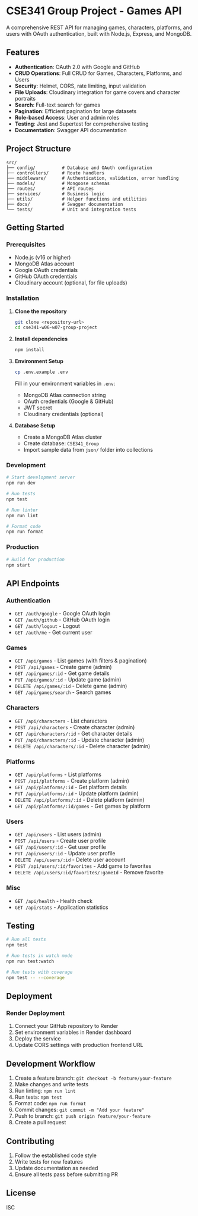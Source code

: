 # CSE341 Group Project - Games API

A comprehensive REST API for managing games, characters, platforms, and users with OAuth authentication, built with Node.js, Express, and MongoDB.

## Features

- **Authentication**: OAuth 2.0 with Google and GitHub
- **CRUD Operations**: Full CRUD for Games, Characters, Platforms, and Users
- **Security**: Helmet, CORS, rate limiting, input validation
- **File Uploads**: Cloudinary integration for game covers and character portraits
- **Search**: Full-text search for games
- **Pagination**: Efficient pagination for large datasets
- **Role-based Access**: User and admin roles
- **Testing**: Jest and Supertest for comprehensive testing
- **Documentation**: Swagger API documentation

## Project Structure

```
src/
├── config/          # Database and OAuth configuration
├── controllers/     # Route handlers
├── middleware/      # Authentication, validation, error handling
├── models/          # Mongoose schemas
├── routes/          # API routes
├── services/        # Business logic
├── utils/           # Helper functions and utilities
├── docs/            # Swagger documentation
└── tests/           # Unit and integration tests
```

## Getting Started

### Prerequisites

- Node.js (v16 or higher)
- MongoDB Atlas account
- Google OAuth credentials
- GitHub OAuth credentials
- Cloudinary account (optional, for file uploads)

### Installation

1. **Clone the repository**
   ```bash
   git clone <repository-url>
   cd cse341-w06-w07-group-project
   ```

2. **Install dependencies**
   ```bash
   npm install
   ```

3. **Environment Setup**
   ```bash
   cp .env.example .env
   ```

   Fill in your environment variables in `.env`:
   - MongoDB Atlas connection string
   - OAuth credentials (Google & GitHub)
   - JWT secret
   - Cloudinary credentials (optional)

4. **Database Setup**
   - Create a MongoDB Atlas cluster
   - Create database: `CSE341_Group`
   - Import sample data from `json/` folder into collections

### Development

```bash
# Start development server
npm run dev

# Run tests
npm test

# Run linter
npm run lint

# Format code
npm run format
```

### Production

```bash
# Build for production
npm start
```

## API Endpoints

### Authentication
- `GET /auth/google` - Google OAuth login
- `GET /auth/github` - GitHub OAuth login
- `GET /auth/logout` - Logout
- `GET /auth/me` - Get current user

### Games
- `GET /api/games` - List games (with filters & pagination)
- `POST /api/games` - Create game (admin)
- `GET /api/games/:id` - Get game details
- `PUT /api/games/:id` - Update game (admin)
- `DELETE /api/games/:id` - Delete game (admin)
- `GET /api/games/search` - Search games

### Characters
- `GET /api/characters` - List characters
- `POST /api/characters` - Create character (admin)
- `GET /api/characters/:id` - Get character details
- `PUT /api/characters/:id` - Update character (admin)
- `DELETE /api/characters/:id` - Delete character (admin)

### Platforms
- `GET /api/platforms` - List platforms
- `POST /api/platforms` - Create platform (admin)
- `GET /api/platforms/:id` - Get platform details
- `PUT /api/platforms/:id` - Update platform (admin)
- `DELETE /api/platforms/:id` - Delete platform (admin)
- `GET /api/platforms/:id/games` - Get games by platform

### Users
- `GET /api/users` - List users (admin)
- `POST /api/users` - Create user profile
- `GET /api/users/:id` - Get user profile
- `PUT /api/users/:id` - Update user profile
- `DELETE /api/users/:id` - Delete user account
- `POST /api/users/:id/favorites` - Add game to favorites
- `DELETE /api/users/:id/favorites/:gameId` - Remove favorite

### Misc
- `GET /api/health` - Health check
- `GET /api/stats` - Application statistics

## Testing

```bash
# Run all tests
npm test

# Run tests in watch mode
npm run test:watch

# Run tests with coverage
npm test -- --coverage
```

## Deployment

### Render Deployment

1. Connect your GitHub repository to Render
2. Set environment variables in Render dashboard
3. Deploy the service
4. Update CORS settings with production frontend URL

## Development Workflow

1. Create a feature branch: `git checkout -b feature/your-feature`
2. Make changes and write tests
3. Run linting: `npm run lint`
4. Run tests: `npm test`
5. Format code: `npm run format`
6. Commit changes: `git commit -m "Add your feature"`
7. Push to branch: `git push origin feature/your-feature`
8. Create a pull request

## Contributing

1. Follow the established code style
2. Write tests for new features
3. Update documentation as needed
4. Ensure all tests pass before submitting PR

## License

ISC
